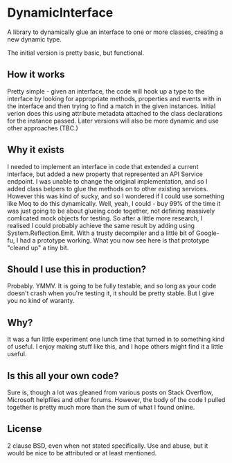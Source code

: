 # DynamicInterface
A library to dynamically glue an interface to one or more classes, creating a new dynamic type.

The initial version is pretty basic, but functional. 

## How it works
Pretty simple - given an interface, the code will hook up a type to the interface by looking for 
appropriate methods, properties and events with in the interface and then trying to find a match 
in the given instances. Initial verion does this using attribute metadata attached to the class 
declarations for the instance passed. Later versions will also be more dynamic and use other
approaches (TBC.)

## Why it exists
I needed to implement an interface in code that extended a current interface, but added a new 
property that represented an API Service endpoint. I was unable to change the original 
implementation, and so I added class belpers to glue the methods on to other existing services.
However this was kind of sucky, and so I wondered if I could use something like Moq to do this 
dynamically. Well, yeah, I could - buy 99% of the time it was just going to be about glueing 
code together, not defining massively comlicated mock objects for testing. So after a little 
more research, I realised I could probably achieve the same result by adding using 
System.Reflection.Emit. With a trusty decompiler and a little bit of Google-fu, I had a 
prototype working. What you now see here is that prototype "cleand up" a tiny bit.

## Should I use this in production?
Probably. YMMV. It is going to be fully testable, and so long as your code doesn't crash when
you're testing it, it should be pretty stable. But I give you no kind of waranty. 

## Why?
It was a fun little experiment one lunch time that turned in to something kind of useful. I enjoy making
stuff like this, and I hope others might find it a little useful.

## Is this all your own code?
Sure is, though a lot was gleaned from various posts on Stack Overflow, Microsoft helpfiles and 
other forums. However, the body of the code I pulled together is pretty much more than the sum of 
what I found online.

## License
2 clause BSD, even when not stated specifically. Use and abuse, but it would be nice to be attributed or 
at least mentioned. 

